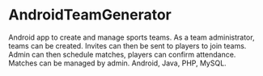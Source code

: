 # AndroidTeamGenerator
 Android app to create and manage sports teams. As a team administrator, teams can be created. Invites can then be sent to players to join teams. Admin can then schedule matches, players can confirm attendance. Matches can be managed by admin. Android, Java, PHP, MySQL.
